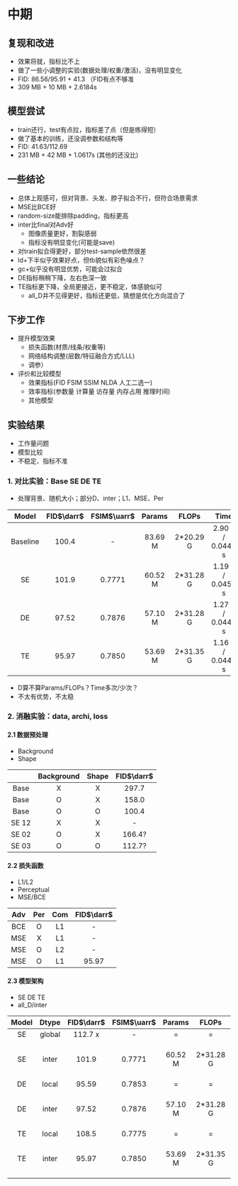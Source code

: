 <!-- 特征融合D？

D, D1, D2, D3
adv_all, adv_parts -->
# 中期

## 复现和改进

- 效果将就，指标比不上
- 做了一些小调整的实验(数据处理/权重/激活)，没有明显变化
- FID: 86.56/95.91 + 41.3 （FID有点不够准
- 309 MB + 10 MB + 2.6184s

## 模型尝试

- train还行，test有点拉，指标差了点（但是练得短）
- 做了基本的训练，还没调参数和结构等
- FID: 41.63/112.69
- 231 MB + 42 MB + 1.0617s (其他的还没比)

## 一些结论

- 总体上观感可，但对背景、头发、脖子拟合不行，但符合场景需求
- MSE比BCE好
- random-size能排除padding，指标更高
- inter比final对Adv好
  - 图像质量更好，割裂感弱
  - 指标没有明显变化(可能是save)
- 对train拟合得更好，部分test-sample依然很差
- ld+下半似乎效果好点，但tb貌似有彩色噪点？
- gc+似乎没有明显优势，可能会过拟合
- DE指标稍稍下降，左右色深一致
- TE指标更下降，全局更接近，更不稳定，体感貌似可
  - all_D并不见得更好，指标还更低，猜想是优化方向混合了

## 下步工作

- 提升模型效果
  - 损失函数(材质/线条/权重等)
  - 网络结构调整(层数/特征融合方式/LLL)
  - 调参）
- 评价和比较模型
  - 效果指标(FID FSIM SSIM NLDA 人工二选一)
  - 效率指标(参数量 计算量 访存量 内存占用 推理时间)
  - 其他模型

## 实验结果

- 工作量问题
- 模型比较
- 不稳定、指标不准

### 1. 对比实验：Base SE DE TE

- 处理背景、随机大小；部分D、inter；L1、MSE、Per

|  Model   | FID$\darr$ | FSIM$\uarr$ | Params  |   FLOPs   |       Time        |
| :------: | :--------: | :---------: | :-----: | :-------: | :---------------: |
| Baseline |   100.4    |      -      | 83.69 M | 2*20.29 G | 2.90 s / 0.0449 s |
|    SE    |   101.9    |   0.7771    | 60.52 M | 2*31.28 G | 1.19 s / 0.0456 s |
|    DE    |   97.52    |   0.7876    | 57.10 M | 2*31.28 G | 1.27 s / 0.0448 s |
|    TE    |   95.97    |   0.7850    | 53.69 M | 2*31.35 G | 1.16 s / 0.0443 s |

- D算不算Params/FLOPs？Time多次/少次？
- 不太有优势，不太稳

### 2. 消融实验：data, archi, loss

#### 2.1 数据预处理

- Background
- Shape

|       | Background | Shape | FID$\darr$ |
| :---: | :--------: | :---: | :--------: |
| Base  |     X      |   X   |   297.7    |
| Base  |     O      |   X   |   158.0    |
| Base  |     O      |   O   |   100.4    |
| SE 12 |     X      |   X   |     -      |
| SE 02 |     O      |   X   |   166.4?   |
| SE 03 |     O      |   O   |   112.7?   |

#### 2.2 损失函数

- L1/L2
- Perceptual
- MSE/BCE

| Adv  | Per  | Com  | FID$\darr$ |
| :--: | :--: | :--: | :--------: |
| BCE  |  O   |  L1  |     -      |
| MSE  |  X   |  L1  |     -      |
| MSE  |  O   |  L2  |     -      |
| MSE  |  O   |  L1  |   95.97    |

#### 2.3 模型架构

- SE DE TE
- all_D/inter

| Model | Dtype  | FID$\darr$ | FSIM$\uarr$ | Params  |   FLOPs   |       Time        |
| :---: | :----: | :--------: | :---------: | :-----: | :-------: | :---------------: |
|  SE   | global |  112.7 x   |      -      |    =    |     =     |         =         |
|  SE   | inter  |   101.9    |   0.7771    | 60.52 M | 2*31.28 G | 1.19 s / 0.0444 s |
|  DE   | local  |   95.59    |   0.7853    |    =    |     =     |         =         |
|  DE   | inter  |   97.52    |   0.7876    | 57.10 M | 2*31.28 G | 1.27 s / 0.0448 s |
|  TE   | local  |   108.5    |   0.7775    |    =    |     =     |         =         |
|  TE   | inter  |   95.97    |   0.7850    | 53.69 M | 2*31.35 G | 1.16 s / 0.0443 s |


